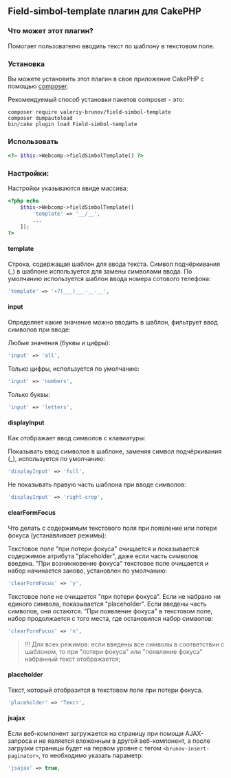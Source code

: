## Field-simbol-template плагин для CakePHP

### Что может этот плагин?

Помогает пользователю вводить текст по шаблону в текстовом поле.

### Установка

Вы можете установить этот плагин в свое приложение CakePHP с помощью [composer](https://getcomposer.org).

Рекомендуемый способ установки пакетов composer - это:

```
composer require valeriy-brunov/field-simbol-template
composer dumpautoload
bin/cake plugin load Field-simbol-template
```

### Использовать

```php
<?= $this->Webcomp->fieldSimbolTemplate() ?>
```

### Настройки:

Настройки указываются ввиде массива:

```php
<?php echo
    $this->Webcomp->fieldSimbolTemplate([
        'template' => '__/__',
        ...
    ]);
?>
```

#### template

Строка, содержащая шаблон для ввода текста. Символ подчёркивания (_) в шаблоне используется для
замены символами ввода. По умолчанию используется шаблон ввода номера сотового телефона:

```php
'template' => '+7(___)___-__-__',
```

#### input

Определяет какие значение можно вводить в шаблон, фильтрует ввод символов при вводе:

Любые значения (буквы и цифры):
```php
'input' => 'all',
```

Только цифры, используется по умолчанию:
```php
'input' => 'numbers',
```

Только буквы:
```php
'input' => 'letters',
```

#### displayInput

Как отображает ввод символов с клавиатуры:

Показывать ввод символов в шаблоне, заменяя символ подчёркивания (_), используется по умолчанию:
```php
'displayInput' => 'full',
```

Не показывать правую часть шаблона при вводе символов:

```php
'displayInput' => 'right-crop',
```

#### clearFormFocus

Что делать с содержимым текстового поля при появление или потери фокуса (устанавливает режимы):

Текстовое поле "при потери фокуса" очищается и показывается содержимое атрибута "placeholder",
даже если часть символов введена. "При возникновение фокуса" текстовое поле очищается и
набор начинается заново, установлен по умолчанию:

```php
'clearFormFocus' => 'y',
```

Текстовое поле не очищается "при потери фокуса". Если не набрано ни единого символа, показывается
"placeholder". Если введены часть символов, они остаются. "При появление фокуса" в текстовом
поле, набор продолжается с того места, где остановился набор символов:

```php
'clearFormFocus' => 'n',
```

> !!! Для всех режимов: если введены все символы в соответствии с шаблоном, то при "потери фокуса" или "появление фокуса" набранный текст отображается;

#### placeholder

Текст, который отобразится в текстовом поле при потери фокуса.

```php
'placeholder' => 'Текст',
```

#### jsajax

Если веб-компонент загружается на страницу при помощи AJAX-запроса и не является вложенным в другой
веб-компонент, а после загрузки страницы будет на первом уровне с тегом `<brunov-insert-paginator>`, то
необходимо указать параметр:

```php
'jsajax' => true,
```
